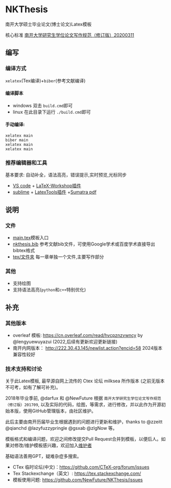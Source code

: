 # NKThesis
南开大学硕士毕业论文(博士论文)Latex模板

核心标准 [南开大学研究生学位论文写作规范（修订版）20200311](https://graduate.nankai.edu.cn/2021/0122/c23238a337256/page.htm)

## 编写

### 编译方式
`xelatex`(Tex编译)+`biber`(参考文献编译)

#### 编译脚本

* windows 双击 `build.cmd`即可
* linux 在此目录下运行 `./build.cmd`即可

#### 手动编译:

```
xelatex main
biber main
xelatex main
xelatex main
```

### 推荐编辑器和工具

基本要求: 自动补全，语法高亮，错误提示,实时预览,光标同步

* [VS code](https://code.visualstudio.com/) + [LaTeX-Workshop插件](https://github.com/James-Yu/LaTeX-Workshop)
* [sublime](https://www.sublimetext.com/) + [LatexTools插件](https://github.com/SublimeText/LaTeXTools) +[Sumatra pdf](https://www.sumatrapdfreader.org/download-free-pdf-viewer.html)

## 说明

### 文件
* [main.tex](main.tex)模板入口
* [nkthesis.bib](nkthesis.bib) 参考文献bib文件，可使用Google学术或百度学术直接导出bibtex格式
* [tex/文件夹](tex/) 每一章单独一个文件,主要写作部分

### 其他

* 支持绘图
* 支持语法高亮(`python`和`c++`特别优化)

## 补充

### 其他版本

* overleaf 模板: <https://cn.overleaf.com/read/hvcpznzvwncy> by @lengyuewuyazui (2022,后续有更新欢迎更新链接)
* 南开内网版本： <http://222.30.43.145/newlist.action?encid=58> 2024版本兼容性较好

### 技术支持和讨论

关于此Latex模板, 最早源自网上流传的 Ctex 论坛 milksea 所作版本 (之前无版本不可考，如有了解可补充)。

2018年毕业季前, @darfux 和 @NewFuture 根据 `南开大学研究生学位论文写作规范（修订版）201709`, 以及实际的代码，绘图，等需求，进行修改，并以此作为开源初始本版，使用GitHub管理版本，由社区维护。

此后主要由南开历届毕业生根据遇到的问题进行更新和维护，thanks to @zzeitt @qianchd @lazyfuzzypringle @gsxab @zlgNow 等。

模板格式和编译问题，欢迎之间修改提交Pull Request合并到模板，以便后人。如果对修改/维护模板感兴趣，欢迎加入[维护者](https://github.com/NewFuture/NKThesis/issues)


基础语法善用GPT，疑难杂症多搜索。

* CTex 临时论坛(中文)：<https://github.com/CTeX-org/forum/issues>
* Tex Stackexchange（英文）: <https://tex.stackexchange.com/>
* 模板使用问题: <https://github.com/NewFuture/NKThesis/issues>

